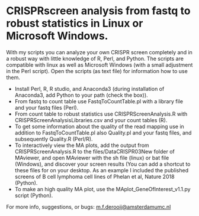# CRISPRscreen analysis from fastq to robust statistics in Linux or Microsoft Windows.
With my scripts you can analyze your own CRISPR screen completely and in a robust way with little knowledge of R, Perl, and Python. 
The scripts are compatible with linux as well as Microsoft Windows (with a small adjustment in the Perl script).
Open the scripts (as text file) for information how to use them.
- Install Perl, R, R studio, and Anaconda3 (during installation of Anaconda3, add Python to your path (check the box)).
- From fastq to count table use FastqToCountTable.pl with a library file and your fastq files (Perl).
- From count table to robust statistics use CRISPRScreenAnalysis.R with CRISPRScreenAnalysisLibraries.csv and your count tables (R).
- To get some information about the quality of the read mapping use in addition to FastqToCountTable.pl also Quality.pl and your fastq files, and subsequently Quality.R (Perl/R). 
- To interactively view the MA plots, add the output from CRISPRScreenAnalysis.R to the files/DataCRISPR03New folder of MAviewer, and open MAviewer with the sh file (linux) or bat file (Windows), and discover your screen results (You can add a shortcut to these files for on your desktop. As an example I included the published screens of B cell lymphoma cell lines of Phelan et al, Nature 2018 (Python).
- To make an high quality MA plot, use the MAplot_GeneOfInterest_v1.1.py script (Python).

For more info, suggestions, or bugs: m.f.derooij@amsterdamumc.nl
